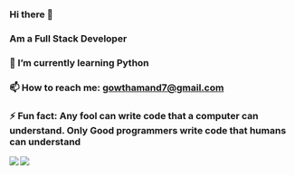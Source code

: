 ### Hi there 👋
### Am a Full Stack Developer
### 🌱 I’m currently learning Python
### 📫 How to reach me: gowthamand7@gmail.com

### ⚡ Fun fact: Any fool can write code that a computer can understand. Only Good programmers write code that humans can understand

<!--
**gowthamand7/gowthamand7** is a ✨ _special_ ✨ repository because its `README.md` (this file) appears on your GitHub profile.

Here are some ideas to get you started:

- 🔭 I’m currently working on ...

👯 I’m looking to collaborate on any open source projects 
- 🤔 I’m looking for help with ...
- 💬 Ask me about ...

- 😄 Pronouns: ...

-->

<a href="https://github.com/anuraghazra/github-readme-stats">
  <img align="left" src="https://github-readme-stats.vercel.app/api?username=gowthamand7&hide=stars&count_private=true&show_icons=true" />
</a>
<a href="https://github.com/anuraghazra/github-readme-stats">
  <img align="left" src="https://github-readme-stats.vercel.app/api/top-langs/?username=gowthamand7" />
</a>
